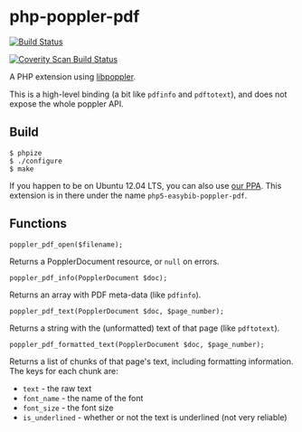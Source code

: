 php-poppler-pdf
===============

[![Build Status](https://travis-ci.org/easybiblabs/php-poppler-pdf.png?branch=master)](https://travis-ci.org/easybiblabs/php-poppler-pdf)

[![Coverity Scan Build Status](https://scan.coverity.com/projects/1379/badge.svg)](https://scan.coverity.com/projects/1379)

A PHP extension using [libpoppler](http://poppler.freedesktop.org/).

This is a high-level binding (a bit like `pdfinfo` and `pdftotext`), and
does not expose the whole poppler API.

Build
-----

    $ phpize
    $ ./configure
    $ make

If you happen to be on Ubuntu 12.04 LTS, you can also use [our
PPA](https://launchpad.net/~easybib/+archive/php55). This extension
is in there under the name `php5-easybib-poppler-pdf`.

Functions
---------

    poppler_pdf_open($filename);

Returns a PopplerDocument resource, or `null` on errors.

    poppler_pdf_info(PopplerDocument $doc);

Returns an array with PDF meta-data (like `pdfinfo`).

    poppler_pdf_text(PopplerDocument $doc, $page_number);

Returns a string with the (unformatted) text of that page (like `pdftotext`).

    poppler_pdf_formatted_text(PopplerDocument $doc, $page_number);

Returns a list of chunks of that page's text, including formatting
information.  The keys for each chunk are:
* `text` - the raw text
* `font_name` - the name of the font
* `font_size` - the font size
* `is_underlined` - whether or not the text is underlined (not very reliable)
